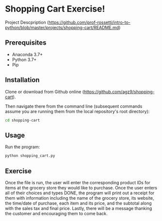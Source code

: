 # Shopping Cart Exercise! 

Project Descpription
(https://github.com/prof-rossetti/intro-to-python/blob/master/projects/shopping-cart/README.md)

## Prerequisites

  + Anaconda 3.7+
  + Python 3.7+
  + Pip

## Installation

Clone or download from Github online (https://github.com/agz9/shopping-cart). 

Then navigate there from the command line (subsequent commands assume you are running them from the local repository's root directory):

```sh
cd shopping-cart
```
## Usage

Run the program:

```py
python shopping_cart.py
``` 

## Exercise

Once the file is run, the user will enter the corresponding product IDs for items at the grocery store they would like to purchase. Once the user enters all of their choices and types DONE, the program will print out a receipt for them with information including the name of the grocery store, its website, the time/date of purchase, each item and its price, and the subtotal along with the sales tax and final price. Lastly, there will be a message thanking the customer and encouraging them to come back.